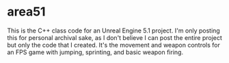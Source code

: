 # area51

This is the C++ class code for an Unreal Engine 5.1 project.  I'm only posting this for personal archival sake, as I don't believe I can post the entire project but only the code that I created.  It's the movement and weapon controls for an FPS game with jumping, sprinting, and basic weapon firing.
